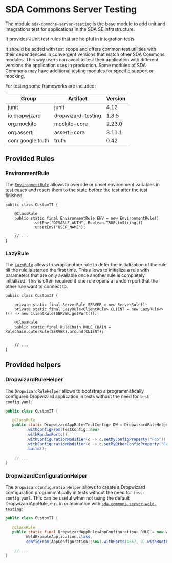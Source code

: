 # SDA Commons Server Testing

The module `sda-commons-server-testing` is the base module to add unit and integrations test for applications in the 
SDA SE infrastructure.

It provides JUnit test rules that are helpful in integration tests.

It should be added with test scope and offers common test utilities with their dependencies in convergent versions that
match other SDA Commons modules. This way users can avoid to test their application with different versions the
application uses in production. Some modules of SDA Commons may have additional testing modules for specific support or
mocking.

For testing some frameworks are included:

| Group            | Artifact           | Version |
|------------------|--------------------|---------|
| junit            | junit              | 4.12    |
| io.dropwizard    | dropwizard-testing | 1.3.5   |
| org.mockito      | mockito-core       | 2.23.0  |
| org.assertj      | assertj-core       | 3.11.1  |
| com.google.truth | truth              | 0.42    |


## Provided Rules

### EnvironmentRule

The [`EnvironmentRule`](./src/main/java/org/sdase/commons/server/testing/EnvironmentRule.java) allows to override or
unset environment variables in test cases and resets them to the state before the test after the test finished.

```
public class CustomIT {

    @ClassRule
    public static final EnvironmentRule ENV = new EnvironmentRule()
            .setEnv("DISABLE_AUTH", Boolean.TRUE.toString())
            .unsetEnv("USER_NAME");

    // ...
}
```

### LazyRule

The [`LazyRule`](./src/main/java/org/sdase/commons/server/testing/LazyRule.java) allows to wrap another 
rule to defer the initialization of the rule till the rule is started the first time. 
This allows to initialize a rule with parameters that are only available once another rule is 
completely initialized. This is often required if one rule opens a random port that the other rule 
want to connect to.

```
public class CustomIT {

    private static final ServerRule SERVER = new ServerRule();
    private static final LazyRule<ClientRule> CLIENT = new LazyRule<>(() -> new ClientRule(SERVER.getPort()));

    @ClassRule
    public static final RuleChain RULE_CHAIN = RuleChain.outerRule(SERVER).around(CLIENT);


    // ...
}
```

## Provided helpers

### DropwizardRuleHelper

The `DropwizardRuleHelper` allows to bootstrap a programmatically configured Dropwizard application in tests without the
need for `test-config.yaml`:

```java
public class CustomIT {

   @ClassRule
   public static DropwizardAppRule<TestConfig> DW = DropwizardRuleHelper.dropwizardTestAppFrom(TestApp.class)
         .withConfigFrom(TestConfig::new)
         .withRandomPorts()
         .withConfigurationModifier(c -> c.setMyConfigProperty("Foo"))
         .withConfigurationModifier(c -> c.setMyOtherConfigProperty("Bar"))
         .build();

    // ...
}
```

### DropwizardConfigurationHelper

The `DropwizardConfigurationHelper` allows to create a Dropwizard configuration programmatically in tests without the
need for `test-config.yaml`. This can be useful when not using the default DropwizardAppRule, e.g. in combination with
[`sda-commons-server-weld-testing`](../sda-commons-server-weld-testing/README.md):

```java
public class CustomIT {

   @ClassRule
   public static final DropwizardAppRule<AppConfiguration> RULE = new WeldAppRule<>(
         WeldExampleApplication.class,
         configFrom(AppConfiguration::new).withPorts(4567, 0).withRootPath("/api/*").build());

    // ...
}
```
